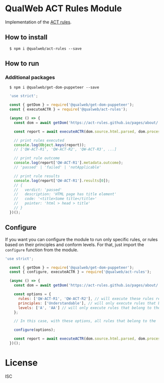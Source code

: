 # QualWeb ACT Rules Module

Implementation of the [ACT rules](https://act-rules.github.io/rules/).

## How to install

```shell
  $ npm i @qualweb/act-rules --save
```

## How to run

### Additional packages

```shell
  $ npm i @qualweb/get-dom-puppeteer --save
```

```javascript
  'use strict';

  const { getDom } = require('@qualweb/get-dom-puppeteer');
  const { executeACTR } = require('@qualweb/act-rules');

  (async () => {
    const dom = await getDom('https://act-rules.github.io/pages/about/');

    const report = await executeACTR(dom.source.html.parsed, dom.processed.html.parsed);

    // print rules executed
    console.log(Object.keys(report));
    // ['QW-ACT-R1', 'QW-ACT-R2', 'QW-ACT-R3', ...]

    // print rule outcome
    console.log(report['QW-ACT-R1'].metadata.outcome);
    // 'passed' | 'failed' | 'notApplicable'

    // print rule results
    console.log(report['QW-ACT-R1'].results[0]);
    // {
    //   verdict: 'passed'
    //   description: 'HTML page has title element'
    //   code: '<title>Some title</title>'
    //   pointer: 'html > head > title'
    // }
  })();
```

## Configure

If you want you can configure the module to run only specific rules, or rules based on their principles and conform levels. For that, just import the `configure` function from the module.

```javascript
'use strict';

  const { getDom } = require('@qualweb/get-dom-puppeteer');
  const { configure, executeACTR } = require('@qualweb/act-rules');

  (async () => {
    const dom = await getDom('https://act-rules.github.io/pages/about/');

    const options = {
      rules: ['QW-ACT-R1', 'QW-ACT-R2'], // will execute these rules regarding the other options given
      principles: ['Understandable'], // will only execute rules that belong to the 'Understandable' principle
      levels: ['A', 'AA'] // will only execute rules that belong to the 'A' and 'AA' conform levels
    };

    // In this case, with these options, all rules that belong to the 'Understandable' principle and the 'A' and 'AA' conform levels and rules 'QW-ACT-R1' and 'QW-ACT-R2' will be executed

    configure(options);

    const report = await executeACTR(dom.source.html.parsed, dom.processed.html.parsed);
  })();
```

# License

ISC
